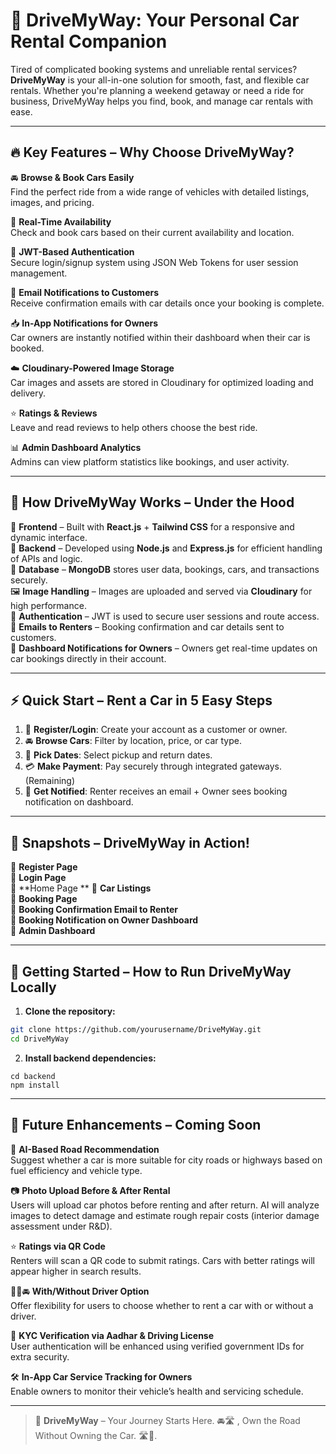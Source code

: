 # 🚗 DriveMyWay: Your Personal Car Rental Companion

Tired of complicated booking systems and unreliable rental services? **DriveMyWay** is your all-in-one solution for smooth, fast, and flexible car rentals. Whether you're planning a weekend getaway or need a ride for business, DriveMyWay helps you find, book, and manage car rentals with ease.

---

## 🔥 Key Features – Why Choose DriveMyWay?

🚘 **Browse & Book Cars Easily**  
Find the perfect ride from a wide range of vehicles with detailed listings, images, and pricing.

📆 **Real-Time Availability**  
Check and book cars based on their current availability and location.

🔐 **JWT-Based Authentication**  
Secure login/signup system using JSON Web Tokens for user session management.

📩 **Email Notifications to Customers**  
Receive confirmation emails with car details once your booking is complete.

📥 **In-App Notifications for Owners**  
Car owners are instantly notified within their dashboard when their car is booked.

☁️ **Cloudinary-Powered Image Storage**  
Car images and assets are stored in Cloudinary for optimized loading and delivery.

⭐ **Ratings & Reviews**  
Leave and read reviews to help others choose the best ride.

📊 **Admin Dashboard Analytics**  
Admins can view platform statistics like bookings,  and user activity.

---

## 🧠 How DriveMyWay Works – Under the Hood

🔧 **Frontend** – Built with **React.js** + **Tailwind CSS** for a responsive and dynamic interface.  
🚀 **Backend** – Developed using **Node.js** and **Express.js** for efficient handling of APIs and logic.  
💾 **Database** – **MongoDB** stores user data, bookings, cars, and transactions securely.  
🖼 **Image Handling** – Images are uploaded and served via **Cloudinary** for high performance.  
🔐 **Authentication** – JWT is used to secure user sessions and route access.  
📩 **Emails to Renters** – Booking confirmation and car details sent to customers.  
🔔 **Dashboard Notifications for Owners** – Owners get real-time updates on car bookings directly in their account.

---

## ⚡ Quick Start – Rent a Car in 5 Easy Steps

1. 📲 **Register/Login**: Create your account as a customer or owner.
2. 🚘 **Browse Cars**: Filter by location, price, or car type.
3. 📆 **Pick Dates**: Select pickup and return dates.
4. 💳 **Make Payment**: Pay securely through integrated gateways. (Remaining)
5. 📩 **Get Notified**: Renter receives an email + Owner sees booking notification on dashboard.

---

## 📸 Snapshots – DriveMyWay in Action!

📌 **Register Page**  
📌 **Login Page**  
📌 **Home Page **
📌 **Car Listings**  
📌 **Booking Page**  
📌 **Booking Confirmation Email to Renter**  
📌 **Booking Notification on Owner Dashboard**  
📌 **Admin Dashboard**

---
## 🚀 Getting Started – How to Run DriveMyWay Locally
1. **Clone the repository:**

```bash
git clone https://github.com/yourusername/DriveMyWay.git
cd DriveMyWay
```
2. **Install backend dependencies:**
```
cd backend
npm install
```
---

## 🚀 Future Enhancements – Coming Soon

🧠 **AI-Based Road Recommendation**  
Suggest whether a car is more suitable for city roads or highways based on fuel efficiency and vehicle type.

📷 **Photo Upload Before & After Rental**  
Users will upload car photos before renting and after return. AI will analyze images to detect damage and estimate rough repair costs (interior damage assessment under R&D).

⭐ **Ratings via QR Code**  
Renters will scan a QR code to submit ratings. Cars with better ratings will appear higher in search results.

🧍‍♂️🚘 **With/Without Driver Option**  
Offer flexibility for users to choose whether to rent a car with or without a driver.

🪪 **KYC Verification via Aadhar & Driving License**  
User authentication will be enhanced using verified government IDs for extra security.

🛠 **In-App Car Service Tracking for Owners**  
Enable owners to monitor their vehicle’s health and servicing schedule.

---

> 🌟 **DriveMyWay** –  Your Journey Starts Here. 🚘🛣️ , Own the Road Without Owning the Car. 🛣️🔑.
